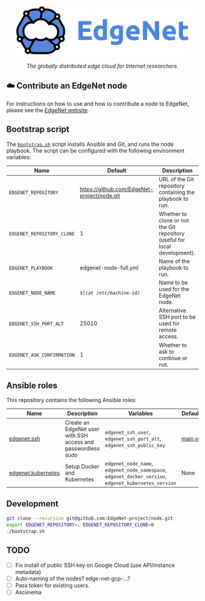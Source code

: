 <p align="center">
  <img src="/assets/edgenet_logo_2020_05_03_w_text_075dpi.png" height="130"><br/><br/>
  <i>The globally distributed edge cloud for Internet researchers.</i>
</p>

## :cloud: Contribute an EdgeNet node

For instructions on how to use and how to contribute a node to EdgeNet, please see the [EdgeNet website](https://edgenet-project.github.io/).

## Bootstrap script

The [`bootstrap.sh`](/bootstrap.sh) script installs Ansible and Git, and runs the node playbook.
The script can be configured with the following environment variables:

Name | Default | Description
-----|---------|------------
`EDGENET_REPOSITORY` |  https://github.com/EdgeNet-project/node.git | URL of the Git repository containing the playbook to run.
`EDGENET_REPOSITORY_CLONE` | 1 | Whether to clone or not the Git repository (useful for local development).
`EDGENET_PLAYBOOK` | edgenet-node-full.yml | Name of the playbook to run.
`EDGENET_NODE_NAME` | `$(cat /etc/machine-id)` | Name to be used for the EdgeNet node.
`EDGENET_SSH_PORT_ALT` | 25010 | Alternative SSH port to be used for remote access.
`EDGENET_ASK_CONFIRMATION` | 1 | Whether to ask to continue or not.

## Ansible roles

This repository contains the following Ansible roles:

Name | Description | Variables | Defaults
-----|-------------|-----------|---------
[edgenet.ssh](/roles/edgenet.ssh) | Create an EdgeNet user with SSH access and passwordless sudo | `edgenet_ssh_user`, `edgenet_ssh_port_alt`, `edgenet_ssh_public_key` | [main.yml](/roles/edgenet.ssh/defaults/main.yml)
[edgenet.kubernetes](/roles/edgenet.kubernetes) | Setup Docker and Kubernetes | `edgenet_node_name`, `edgenet_node_namespace`, `edgenet_docker_version`, `edgenet_kubernetes_version` | None

## Development

```bash
git clone --recursive git@github.com:EdgeNet-project/node.git
export EDGENET_REPOSITORY=. EDGENET_REPOSITORY_CLONE=0
./bootstrap.sh
```

## TODO

- [ ] Fix install of public SSH key on Google Cloud (use API/instance metadata)
- [ ] Auto-naming of the nodes? edge-net-gcp-...?
- [ ] Pass token for existing users.
- [ ] Asciinema

